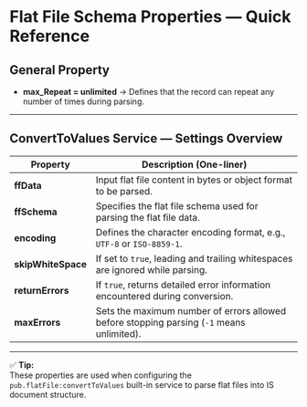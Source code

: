 # Flat File Schema Properties — Quick Reference

## General Property
- **max_Repeat = unlimited** → Defines that the record can repeat any number of times during parsing.

---

## ConvertToValues Service — Settings Overview

| **Property** | **Description (One-liner)** |
|---------------|-----------------------------|
| **ffData** | Input flat file content in bytes or object format to be parsed. |
| **ffSchema** | Specifies the flat file schema used for parsing the flat file data. |
| **encoding** | Defines the character encoding format, e.g., `UTF-8` or `ISO-8859-1`. |
| **skipWhiteSpace** | If set to `true`, leading and trailing whitespaces are ignored while parsing. |
| **returnErrors** | If `true`, returns detailed error information encountered during conversion. |
| **maxErrors** | Sets the maximum number of errors allowed before stopping parsing (`-1` means unlimited). |

---

✅ **Tip:**  
These properties are used when configuring the `pub.flatFile:convertToValues` built-in service to parse flat files into IS document structure.
